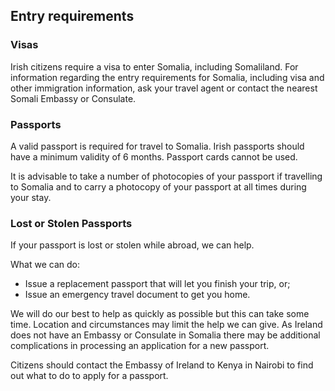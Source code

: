 ## Entry requirements

### **Visas**

Irish citizens require a visa to enter Somalia, including Somaliland. For information regarding the entry requirements for Somalia, including visa and other immigration information, ask your travel agent or contact the nearest Somali Embassy or Consulate.

### **Passports**

A valid passport is required for travel to Somalia. Irish passports should have a minimum validity of 6 months. Passport cards cannot be used.

It is advisable to take a number of photocopies of your passport if travelling to Somalia and to carry a photocopy of your passport at all times during your stay.

### **Lost or Stolen Passports**

If your passport is lost or stolen while abroad, we can help.

What we can do:

* Issue a replacement passport that will let you finish your trip, or;
* Issue an emergency travel document to get you home.

We will do our best to help as quickly as possible but this can take some time. Location and circumstances may limit the help we can give. As Ireland does not have an Embassy or Consulate in Somalia there may be additional complications in processing an application for a new passport.

Citizens should contact the Embassy of Ireland to Kenya in Nairobi to find out what to do to apply for a passport.